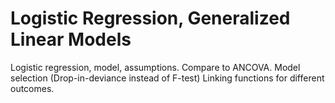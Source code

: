 # Logistic Regression, Generalized Linear Models
Logistic regression, model, assumptions.
Compare to ANCOVA.
Model selection (Drop-in-deviance instead of F-test)
Linking functions for different outcomes.

